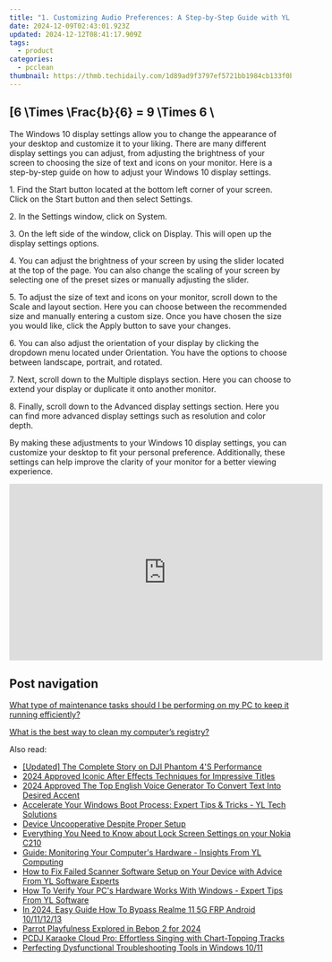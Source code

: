 ```yaml
---
title: "1. Customizing Audio Preferences: A Step-by-Step Guide with YL Software - Enhance Your Listening Experience"
date: 2024-12-09T02:43:01.923Z
updated: 2024-12-12T08:41:17.909Z
tags:
  - product
categories:
  - pcclean
thumbnail: https://thmb.techidaily.com/1d89ad9f3797ef5721bb1984cb133f0b9a82053479b93a4aeb543f338378bede.jpg
---
```


## \[6 \Times \Frac{b}{6} = 9 \Times 6 \

The Windows 10 display settings allow you to change the appearance of your desktop and customize it to your liking. There are many different display settings you can adjust, from adjusting the brightness of your screen to choosing the size of text and icons on your monitor. Here is a step-by-step guide on how to adjust your Windows 10 display settings. 

1\. Find the Start button located at the bottom left corner of your screen. Click on the Start button and then select Settings.

2\. In the Settings window, click on System.

3\. On the left side of the window, click on Display. This will open up the display settings options. 

4\. You can adjust the brightness of your screen by using the slider located at the top of the page. You can also change the scaling of your screen by selecting one of the preset sizes or manually adjusting the slider.

5\. To adjust the size of text and icons on your monitor, scroll down to the Scale and layout section. Here you can choose between the recommended size and manually entering a custom size. Once you have chosen the size you would like, click the Apply button to save your changes.

6\. You can also adjust the orientation of your display by clicking the dropdown menu located under Orientation. You have the options to choose between landscape, portrait, and rotated.

7\. Next, scroll down to the Multiple displays section. Here you can choose to extend your display or duplicate it onto another monitor.

8\. Finally, scroll down to the Advanced display settings section. Here you can find more advanced display settings such as resolution and color depth. 

By making these adjustments to your Windows 10 display settings, you can customize your desktop to fit your personal preference. Additionally, these settings can help improve the clarity of your monitor for a better viewing experience.

<!-- affiliate ads begin -->
<iframe width="560" height="315" src="https://www.youtube.com/embed/2NU63YqpVqw?si=uoJs0-nZYAkILqXx" title="YouTube video player" frameborder="0" allow="accelerometer; autoplay; clipboard-write; encrypted-media; gyroscope; picture-in-picture; web-share" referrerpolicy="strict-origin-when-cross-origin" allowfullscreen></iframe>
<!-- affiliate ads end -->

## Post navigation

[What type of maintenance tasks should I be performing on my PC to keep it running efficiently?](https://tools.techidaily.com/pcclean/products/)

[What is the best way to clean my computer’s registry?](https://tools.techidaily.com/pcclean/products/)

<ins class="adsbygoogle"
     style="display:block"
     data-ad-format="autorelaxed"
     data-ad-client="ca-pub-7571918770474297"
     data-ad-slot="1223367746"></ins>

<ins class="adsbygoogle"
     style="display:block"
     data-ad-client="ca-pub-7571918770474297"
     data-ad-slot="8358498916"
     data-ad-format="auto"
     data-full-width-responsive="true"></ins>

<span class="atpl-alsoreadstyle">Also read:</span>
<div><ul>
<li><a href="https://some-approaches.techidaily.com/updated-the-complete-story-on-dji-phantom-4s-performance/"><u>[Updated] The Complete Story on DJI Phantom 4'S Performance</u></a></li>
<li><a href="https://fox-direct.techidaily.com/2024-approved-iconic-after-effects-techniques-for-impressive-titles/"><u>2024 Approved Iconic After Effects Techniques for Impressive Titles</u></a></li>
<li><a href="https://ai-topics.techidaily.com/2024-approved-the-top-english-voice-generator-to-convert-text-into-desired-accent/"><u>2024 Approved The Top English Voice Generator To Convert Text Into Desired Accent</u></a></li>
<li><a href="https://discover-able.techidaily.com/accelerate-your-windows-boot-process-expert-tips-and-tricks-yl-tech-solutions/"><u>Accelerate Your Windows Boot Process: Expert Tips & Tricks - YL Tech Solutions</u></a></li>
<li><a href="https://common-error.techidaily.com/device-uncooperative-despite-proper-setup/"><u>Device Uncooperative Despite Proper Setup</u></a></li>
<li><a href="https://easy-unlock-android.techidaily.com/everything-you-need-to-know-about-lock-screen-settings-on-your-nokia-c210-by-drfone-android/"><u>Everything You Need to Know about Lock Screen Settings on your Nokia C210</u></a></li>
<li><a href="https://discover-able.techidaily.com/guide-monitoring-your-computers-hardware-insights-from-yl-computing/"><u>Guide: Monitoring Your Computer's Hardware - Insights From YL Computing</u></a></li>
<li><a href="https://discover-able.techidaily.com/how-to-fix-failed-scanner-software-setup-on-your-device-with-advice-from-yl-software-experts/"><u>How to Fix Failed Scanner Software Setup on Your Device with Advice From YL Software Experts</u></a></li>
<li><a href="https://discover-able.techidaily.com/how-to-verify-your-pcs-hardware-works-with-windows-expert-tips-from-yl-software/"><u>How To Verify Your PC's Hardware Works With Windows - Expert Tips From YL Software</u></a></li>
<li><a href="https://android-frp.techidaily.com/in-2024-easy-guide-how-to-bypass-realme-11-5g-frp-android-10111213-by-drfone-android/"><u>In 2024, Easy Guide How To Bypass Realme 11 5G FRP Android 10/11/12/13</u></a></li>
<li><a href="https://extra-guidance.techidaily.com/parrot-playfulness-explored-in-bebop-2-for-2024/"><u>Parrot Playfulness Explored in Bebop 2 for 2024</u></a></li>
<li><a href="https://discover-able.techidaily.com/pcdj-karaoke-cloud-pro-effortless-singing-with-chart-topping-tracks/"><u>PCDJ Karaoke Cloud Pro: Effortless Singing with Chart-Topping Tracks</u></a></li>
<li><a href="https://win11-tips.techidaily.com/perfecting-dysfunctional-troubleshooting-tools-in-windows-1011/"><u>Perfecting Dysfunctional Troubleshooting Tools in Windows 10/11</u></a></li>
</ul></div>


